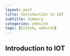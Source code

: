 ```yaml
---
layout: post
title: Introduction to IOT
subtitle: Summary
categories: website
tags: [Github, website]
---
```


## Introduction to IOT
